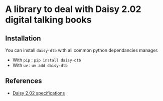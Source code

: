# A library to deal with Daisy 2.02 digital talking books

## Installation

You can install `daisy-dtb` with all common python dependancies manager.

* With `pip` : ```pip install daisy-dtb```
* With `uv` : ```uv add daisy-dtb```


## References

* [Daisy 2.02 specifications](https://daisy.org/activities/standards/daisy/daisy-2/daisy-format-2-02-specification/)